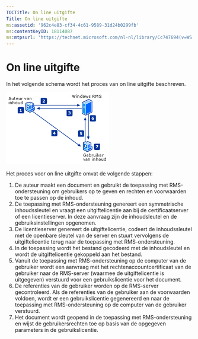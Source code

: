 ```yaml
---
TOCTitle: On line uitgifte
Title: On line uitgifte
ms:assetid: '962c4e83-cf34-4c61-9589-31d24b0299fb'
ms:contentKeyID: 18114087
ms:mtpsurl: 'https://technet.microsoft.com/nl-nl/library/Cc747694(v=WS.10)'
---
```


On line uitgifte
================

In het volgende schema wordt het proces van on line uitgifte beschreven.

![](images/Cc747694.897e47b6-fffe-4b11-bc9f-be58539b9f19(WS.10).gif)

Het proces voor on line uitgifte omvat de volgende stappen:

1.  De auteur maakt een document en gebruikt de toepassing met RMS-ondersteuning om gebruikers op te geven en rechten en voorwaarden toe te passen op de inhoud.
2.  De toepassing met RMS-ondersteuning genereert een symmetrische inhoudssleutel en vraagt een uitgiftelicentie aan bij de certificaatserver of een licentieserver. In deze aanvraag zijn de inhoudsleutel en de gebruiksinstellingen opgenomen.
3.  De licentieserver genereert de uitgiftelicentie, codeert de inhoudssleutel met de openbare sleutel van de server en stuurt vervolgens de uitgiftelicentie terug naar de toepassing met RMS-ondersteuning.
4.  In de toepassing wordt het bestand gecodeerd met de inhoudsleutel en wordt de uitgiftelicentie gekoppeld aan het bestand.
5.  Vanuit de toepassing met RMS-ondersteuning op de computer van de gebruiker wordt een aanvraag met het rechtenaccountcertificaat van de gebruiker naar de RMS-server (waarmee de uitgiftelicentie is uitgegeven) verstuurd voor een gebruikslicentie voor het document.
6.  De referenties van de gebruiker worden op de RMS-server gecontroleerd. Als de referenties van de gebruiker aan de voorwaarden voldoen, wordt er een gebruikslicentie gegenereerd en naar de toepassing met RMS-ondersteuning op de computer van de gebruiker verstuurd.
7.  Het document wordt geopend in de toepassing met RMS-ondersteuning en wijst de gebruikersrechten toe op basis van de opgegeven parameters in de gebruikslicentie.
